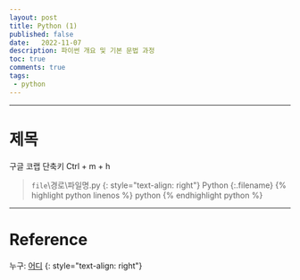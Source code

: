 ```yaml
---
layout: post
title: Python (1)
published: false
date:   2022-11-07
description: 파이썬 개요 및 기본 문법 과정
toc: true
comments: true
tags:
 - python
---
```

---
# 제목
구글 코랩 단축키
Ctrl + m + h
























> `file`\경로\파일명.py
{: style="text-align: right"}
>Python
{:.filename}
{% highlight python linenos %}
python
{% endhighlight python %}


---
# Reference
누구: [어디](하이퍼링크)
{: style="text-align: right"}